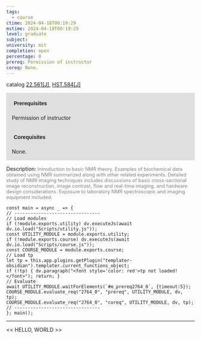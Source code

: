 ```yaml
---
tags:
  - course
ctime: 2024-04-18T00:19:29
mstime: 2024-04-18T00:19:29
level: graduate
subject: 
university: mit
completion: open
percentage: 0
prereq: Permission of instructor
coreq: None.
---
```


catalog [22.561[J]](http://student.mit.edu/catalog/m22b.html#22.561), [HST.584[J]](http://student.mit.edu/catalog/mHSTa.html#HST.584)

<span style="display: block; padding: 15px; background-color: rgb(100, 100, 100, 0.2);"><font id="m_prereq2764_0" style="display: block; font-family: Arial, sans-serif; font-weight: bold; padding: 5px">Prerequisites</font><br><span id="prereq2764_0">Permission of instructor</span></span>
<span style="display: block; padding: 15px; background-color: rgb(100, 100, 100, 0.2);"><font id="m_coreq2764_0" style="display: block; font-family: Arial, sans-serif; font-weight: bold; padding: 5px">Corequisites</font><br><span id="coreq2764_0">None.</span></span>

<font style="">Description:</font>
<font style="color: grey; font-size: 0.8rem;">Introduction to basic NMR theory. Examples of biochemical data obtained using NMR summarized along with other related experiments. Detailed study of NMR imaging techniques includes discussions of basic cross-sectional image reconstruction, image contrast, flow and real-time imaging, and hardware design considerations. Exposure to laboratory NMR spectroscopic and imaging equipment included.</font>

```dataviewjs
const main = async _ => {
// --------------------------------
// Load modules
if (!module.exports.utility) dv.executeJs(await dv.io.load("Scripts/utility.js"));
const UTILITY_MODULE = module.exports.utility;
if (!module.exports.course) dv.executeJs(await dv.io.load("Scripts/course.js"));
const COURSE_MODULE = module.exports.course;
// Load tp
let tp = this.app.plugins.getPlugin("templater-obsidian").templater.current_functions_object;
if (!tp) { dv.paragraph("<font style='color: red'>tp not loaded!</font>"); return; }
// Evaluate
await UTILITY_MODULE.waitForElements(`#m_prereq2764_0`, {timeout:5});
COURSE_MODULE.evaluate_req("2764_0", "prereq", UTILITY_MODULE, dv, tp);
COURSE_MODULE.evaluate_req("2764_0", "coreq", UTILITY_MODULE, dv, tp);
// --------------------------------
}; main();
```

---

<< HELLO, WORLD >>
